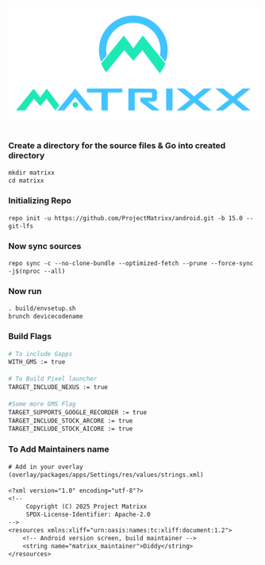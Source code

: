 <a href="#"><img src="Banner.png" /></a>

#

### Create a directory for the source files & Go into created directory
```
mkdir matrixx
cd matrixx
```
### Initializing Repo
```
repo init -u https://github.com/ProjectMatrixx/android.git -b 15.0 --git-lfs
```

### Now sync sources
```
repo sync -c --no-clone-bundle --optimized-fetch --prune --force-sync -j$(nproc --all)
```

### Now run
```
. build/envsetup.sh
brunch devicecodename
```

### Build Flags ###

```bash
# To include Gapps 
WITH_GMS := true

# To Build Pixel launcher
TARGET_INCLUDE_NEXUS := true

#Some more GMS Flag
TARGET_SUPPORTS_GOOGLE_RECORDER := true
TARGET_INCLUDE_STOCK_ARCORE := true
TARGET_INCLUDE_STOCK_AICORE := true
```

### To Add Maintainers name 
```
# Add in your overlay (overlay/packages/apps/Settings/res/values/strings.xml)

<?xml version="1.0" encoding="utf-8"?>
<!--
     Copyright (C) 2025 Project Matrixx
     SPDX-License-Identifier: Apache-2.0
-->
<resources xmlns:xliff="urn:oasis:names:tc:xliff:document:1.2">
    <!-- Android version screen, build maintainer -->
    <string name="matrixx_maintainer">Diddy</string>
</resources>

```

